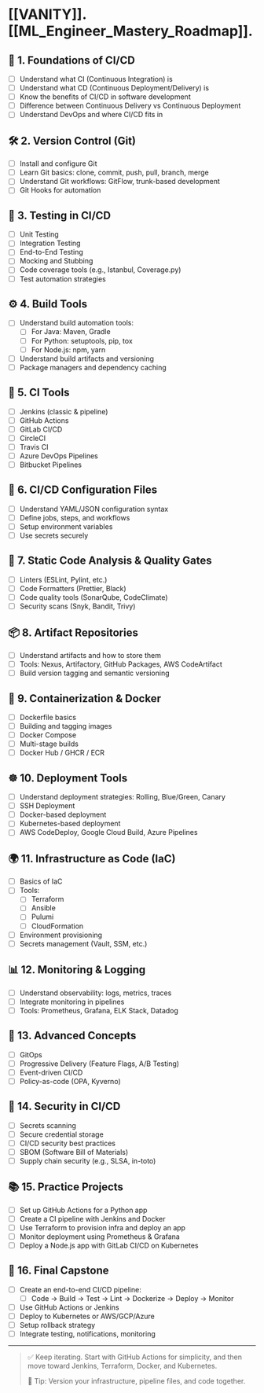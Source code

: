 # [[VANITY]]. [[ML_Engineer_Mastery_Roadmap]].

## 📘 1. Foundations of CI/CD
- [ ] Understand what CI (Continuous Integration) is
- [ ] Understand what CD (Continuous Deployment/Delivery) is
- [ ] Know the benefits of CI/CD in software development
- [ ] Difference between Continuous Delivery vs Continuous Deployment
- [ ] Understand DevOps and where CI/CD fits in

## 🛠 2. Version Control (Git)
- [ ] Install and configure Git
- [ ] Learn Git basics: clone, commit, push, pull, branch, merge
- [ ] Understand Git workflows: GitFlow, trunk-based development
- [ ] Git Hooks for automation

## 🧪 3. Testing in CI/CD
- [ ] Unit Testing
- [ ] Integration Testing
- [ ] End-to-End Testing
- [ ] Mocking and Stubbing
- [ ] Code coverage tools (e.g., Istanbul, Coverage.py)
- [ ] Test automation strategies

## ⚙️ 4. Build Tools
- [ ] Understand build automation tools:
  - [ ] For Java: Maven, Gradle
  - [ ] For Python: setuptools, pip, tox
  - [ ] For Node.js: npm, yarn
- [ ] Understand build artifacts and versioning
- [ ] Package managers and dependency caching

## 🔧 5. CI Tools
- [ ] Jenkins (classic & pipeline)
- [ ] GitHub Actions
- [ ] GitLab CI/CD
- [ ] CircleCI
- [ ] Travis CI
- [ ] Azure DevOps Pipelines
- [ ] Bitbucket Pipelines

## 📄 6. CI/CD Configuration Files
- [ ] Understand YAML/JSON configuration syntax
- [ ] Define jobs, steps, and workflows
- [ ] Setup environment variables
- [ ] Use secrets securely

## 🧰 7. Static Code Analysis & Quality Gates
- [ ] Linters (ESLint, Pylint, etc.)
- [ ] Code Formatters (Prettier, Black)
- [ ] Code quality tools (SonarQube, CodeClimate)
- [ ] Security scans (Snyk, Bandit, Trivy)

## 📦 8. Artifact Repositories
- [ ] Understand artifacts and how to store them
- [ ] Tools: Nexus, Artifactory, GitHub Packages, AWS CodeArtifact
- [ ] Build version tagging and semantic versioning

## 🐳 9. Containerization & Docker
- [ ] Dockerfile basics
- [ ] Building and tagging images
- [ ] Docker Compose
- [ ] Multi-stage builds
- [ ] Docker Hub / GHCR / ECR

## ☸️ 10. Deployment Tools
- [ ] Understand deployment strategies: Rolling, Blue/Green, Canary
- [ ] SSH Deployment
- [ ] Docker-based deployment
- [ ] Kubernetes-based deployment
- [ ] AWS CodeDeploy, Google Cloud Build, Azure Pipelines

## 🌍 11. Infrastructure as Code (IaC)
- [ ] Basics of IaC
- [ ] Tools:
  - [ ] Terraform
  - [ ] Ansible
  - [ ] Pulumi
  - [ ] CloudFormation
- [ ] Environment provisioning
- [ ] Secrets management (Vault, SSM, etc.)

## 📊 12. Monitoring & Logging
- [ ] Understand observability: logs, metrics, traces
- [ ] Integrate monitoring in pipelines
- [ ] Tools: Prometheus, Grafana, ELK Stack, Datadog

## 🧠 13. Advanced Concepts
- [ ] GitOps
- [ ] Progressive Delivery (Feature Flags, A/B Testing)
- [ ] Event-driven CI/CD
- [ ] Policy-as-code (OPA, Kyverno)

## 🔐 14. Security in CI/CD
- [ ] Secrets scanning
- [ ] Secure credential storage
- [ ] CI/CD security best practices
- [ ] SBOM (Software Bill of Materials)
- [ ] Supply chain security (e.g., SLSA, in-toto)

## 📚 15. Practice Projects
- [ ] Set up GitHub Actions for a Python app
- [ ] Create a CI pipeline with Jenkins and Docker
- [ ] Use Terraform to provision infra and deploy an app
- [ ] Monitor deployment using Prometheus & Grafana
- [ ] Deploy a Node.js app with GitLab CI/CD on Kubernetes

## 🏁 16. Final Capstone
- [ ] Create an end-to-end CI/CD pipeline:
  - [ ] Code → Build → Test → Lint → Dockerize → Deploy → Monitor
- [ ] Use GitHub Actions or Jenkins
- [ ] Deploy to Kubernetes or AWS/GCP/Azure
- [ ] Setup rollback strategy
- [ ] Integrate testing, notifications, monitoring

---

> ✅ Keep iterating. Start with GitHub Actions for simplicity, and then move toward Jenkins, Terraform, Docker, and Kubernetes.
> 
> 🧠 Tip: Version your infrastructure, pipeline files, and code together.

